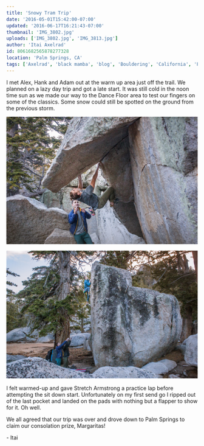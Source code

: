 ```yaml
---
title: 'Snowy Tram Trip'
date: '2016-05-01T15:42:00-07:00'
updated: '2016-06-17T16:21:43-07:00'
thumbnail: 'IMG_3802.jpg'
uploads: ['IMG_3802.jpg', 'IMG_3813.jpg']
author: 'Itai Axelrad'
id: 8061682565878277328
location: 'Palm Springs, CA'
tags: ['Axelrad', 'black mamba', 'blog', 'Bouldering', 'California', 'Five', 'Five Ten', 'granite', 'highball', 'Itai', 'Tramway']
---
```


I met Alex, Hank and Adam out at the warm up area just off the trail. We planned on a lazy day trip and got a late start. It was still cold in the noon time sun as we made our way to the Dance Floor area to test our fingers on some of the classics. Some snow could still be spotted on the ground from the previous storm.

![Adam, sporting the man-bun on Standing On The Head Of A Dragon, (V4).](uploads/IMG_3802.jpg)

![Hank getting some air under his feet on White Flight, (V3).](uploads/IMG_3813.jpg)

I felt warmed-up and gave Stretch Armstrong a practice lap before attempting the sit down start. Unfortunately on my first send go I ripped out of the last pocket and landed on the pads with nothing but a flapper to show for it. Oh well.

We all agreed that our trip was over and drove down to Palm Springs to claim our consolation prize, Margaritas!

\- Itai
